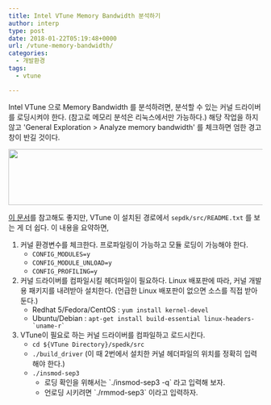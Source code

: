 ```yaml
---
title: Intel VTune Memory Bandwidth 분석하기
author: interp
type: post
date: 2018-01-22T05:19:48+0000
url: /vtune-memory-bandwidth/
categories:
  - 개발환경
tags:
  - vtune

---
```

Intel VTune 으로 Memory Bandwidth 를 분석하려면, 분석할 수 있는 커널 드라이버를 로딩시켜야 한다. (참고로 메모리 분석은 리눅스에서만 가능하다.) 해당 작업을 하지 않고 'General Exploration > Analyze memory bandwidth' 를 체크하면 엄한 경고창이 반길 것이다.

<img class="aligncenter size-large wp-image-1272" src="/uploads/2018/01/before-1024x156.jpg" alt="" width="730" height="111" srcset="https://interp.blog/uploads/2018/01/before-1024x156.jpg 1024w, https://interp.blog/uploads/2018/01/before-300x46.jpg 300w, https://interp.blog/uploads/2018/01/before-768x117.jpg 768w, https://interp.blog/uploads/2018/01/before-1200x183.jpg 1200w, https://interp.blog/uploads/2018/01/before.jpg 1325w" sizes="(max-width: 730px) 100vw, 730px" />

[이 문서][1]를 참고해도 좋지만, VTune 이 설치된 경로에서 `sepdk/src/README.txt` 를 보는 게 더 쉽다. 이 내용을 요약하면,

  1. 커널 환경변수를 체크한다. 프로파일링이 가능하고 모듈 로딩이 가능해야 한다. 
      * `CONFIG_MODULES=y`
      * `CONFIG_MODULE_UNLOAD=y`
      * `CONFIG_PROFILING=y`
  2. 커널 드라이버를 컴파일시킬 헤더파일이 필요하다. Linux 배포판에 따라, 커널 개발용 패키지를 내려받아 설치한다. (언급한 Linux 배포판이 없으면 소스를 직접 받아둔다.) 
      * Redhat 5/Fedora/CentOS : `yum install kernel-devel`
      * Ubuntu/Debian : `` apt-get install build-essential linux-headers-`uname-r` ``
  3. VTune이 필요로 하는 커널 드라이버를 컴파일하고 로드시킨다. 
      * `cd ${VTune Directory}/spedk/src`
      * `./build_driver` (이 때 2번에서 설치한 커널 헤더파일의 위치를 정확히 입력해야 한다.)
      * `./insmod-sep3` <ul style="list-style-type: circle;">
          <li>
            로딩 확인을 위해서는 `./insmod-sep3 -q` 라고 입력해 보자.
          </li>
          <li>
            언로딩 시키려면 `./rmmod-sep3` 이라고 입력하자.
          </li>
        </ul>

 [1]: https://software.intel.com/en-us/vtune-amplifier-help-building-and-installing-the-sampling-drivers-for-linux-targets
